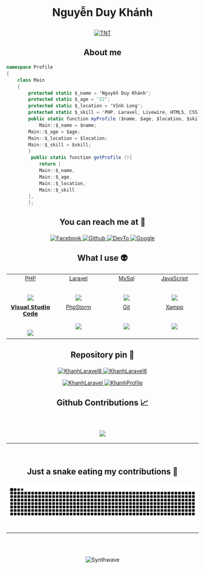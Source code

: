 # <p align="center">Nguyễn Duy Khánh</p>

<p align="center">
	<a href="https://github.com/Khanhnguyen19c/">
	<img src="https://avatars.githubusercontent.com/u/89779723" width = "200" alt="TNT">
	</a>
</p>

<h2 align="center">About me</h2>

```C#
namespace Profile
{
    class Main
    {
	    protected static $_name = 'Nguyễn Duy Khánh';
	    protected static $_age = '22';
	    protected static $_location = 'Vĩnh Long';
	    protected static $_skill = 'PHP, Laravel, Livewire, HTML5, CSS, JavaScript, Go Lang';
	    public static function myProfile ($name, $age, $location, $skill){
	    	Main::$_name = $name;
		Main::$_age = $age;
		Main::$_location = $location;
		Main::$_skill = $skill;
	    }
	     public static function getProfile (){
	    	return [
			Main::$_name,
			Main::$_age,
			Main::$_location,
			Main::$_skill
		],
	    };
```

## <p align="center">You can reach me at 🌹</p>

<p align="center">
  <a href="https://github.com/Khanhnguyen19c/">
    <img src="https://www.vectorlogo.zone/logos/facebook/facebook-official.svg" alt="Facebook" height="30" width="30">
  </a>
	
  <a href="https://github.com/Khanhnguyen19c/">
    <img src="https://www.vectorlogo.zone/logos/github/github-tile.svg" alt="Github" height="30" width="30">
  </a>
  
  <a href="https://github.com/Khanhnguyen19c/">
    <img src="https://www.vectorlogo.zone/logos/devto/devto-icon.svg" alt="DevTo" height="30" width="30">
  </a>
	
  <a href="mailto:khanhnguyen19c.@gmail.com">
    <img src="https://www.vectorlogo.zone/logos/google/google-icon.svg" alt="Google" height="30" width="30">
  </a>
	
  
</p>

## <p align="center">What I use :alien:</p>

<table align="center">
  <tbody>
    <tr valign="top">
      <td width="20%" align="center">
	<a href="https://www.php.net/docs.php">
		<span>PHP</span><br><br><br>
		<img height="64px" src="https://cdn.worldvectorlogo.com/logos/php.svg">
	 </a>
      </td>
      <td width="20%" align="center">
	 <a href="https://laravel.com/docs/8.x">
		<span>Laravel</span><br><br><br>
		<img height="64px" src="https://cdn.svgporn.com/logos/laravel.svg">
	 </a>
      </td>
      <td width="20%" align="center">
	 <a href="https://laravel.com/docs/8.x">
		<span>MySql</span><br><br><br>
		<img height="64px" src="https://cdn.svgporn.com/logos/mysql.svg">
	 </a>
      </td>
	<td width="20%" align="center">
	 <a href="https://devdocs.io/javascript/">
		<span>JavaScript</span><br><br><br>
		<img height="64px" src="https://cdn.svgporn.com/logos/javascript.svg">
	 </a>
      </td>
    </tr>
    <tr valign="top">
	<td width="20%" align="center">
		<a href="https://code.visualstudio.com/docs">
        <span>𝗩𝗶𝘀𝘂𝗮𝗹 𝗦𝘁𝘂𝗱𝗶𝗼 𝗖𝗼𝗱𝗲</span><br><br><br>
        <img height="64px" src="https://cdn.worldvectorlogo.com/logos/visual-studio-code-1.svg">
		</a>
      </td>
	<td width="20%" align="center">
		<a href="https://www.jetbrains.com/phpstorm/documentation/">
        <span>PhpStorm</span><br><br><br>
        <img height="64px" src="https://cdn.cdnlogo.com/logos/p/61/phpstorm.svg">
		</a>
      </td>
    	<td width="20%" align="center">
		 <a href="https://git-scm.com/doc">
        <span>Git</span><br><br><br>
        <img height="64px" src="https://cdn.svgporn.com/logos/git-icon.svg">
		</a>
      </td>
	    <td width="20%" align="center">
		 <a href="https://www.apachefriends.org/download.html">
        <span>Xampp</span><br><br><br>
        <img height="64px" src="https://cdn.svgporn.com/logos/xampp.svg">
		</a>
      </td>
   </tr>
  </tbody>
</table>



## <p align="center">Repository pin 📌</p>

<p align="center">	
<a href="https://github.com/Khanhnguyen19c/E-commerce-Laravel-8">
	<img src="https://github-readme-stats.vercel.app/api/pin/?username=Khanhnguyen19c&repo=E-commerce-Laravel-8&theme=tokyonight" alt="KhanhLaravel8" />
</a>
	
<a href="https://github.com/Khanhnguyen19c/E-commerce-Laravel-6">
	<img src="https://github-readme-stats.vercel.app/api/pin/?username=Khanhnguyen19c&repo=E-commerce-Laravel-6&theme=tokyonight" alt="KhanhLaravel6" />
</a>
</p>

<p align="center">	
<a href="https://github.com/Khanhnguyen19c/CTEC_SYSTEM21" margin="100">
	<img src="https://github-readme-stats.vercel.app/api/pin/?username=Khanhnguyen19c&repo=CTEC_SYSTEM21&theme=tokyonight" alt="KhanhLaravel" />
</a>
	
<a href="https://github.com/Khanhnguyen19c/Khanhnguyen19c.github.io">
	<img src="https://github-readme-stats.vercel.app/api/pin/?username=Khanhnguyen19c&repo=Khanhnguyen19c.github.io&theme=tokyonight" alt="KhanhProfile" />
</a>
</p>

## <p align="center">Github Contributions 📈</p>
<br>
<p align='center'>
<img src="https://activity-graph.herokuapp.com/graph?username=Khanhnguyen19c&theme=react-dark&hide_border=true">
<p>

<hr>
<br>

## <p align="center">Just a snake eating my contributions 🐍</p>
<p align='center'>
<img src="https://github.com/Khanhnguyen19c/Khanhnguyen19c.github.io/blob/master/contributions.svg">
</p>

<hr>
<br>

##

<p align="center"><img src="https://thumbs.gfycat.com/GoodnaturedFondGaur-size_restricted.gif" alt="Synthwave" height="300" width="500"></p>
